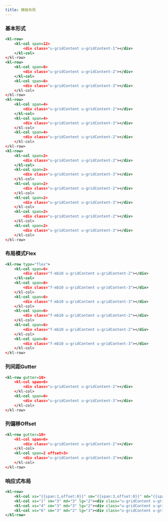 ```yaml
---
title: 栅格布局
---
```


<!-- demo_start -->
### 基本形式

<div class="m-example">
    <style>
        .u-gridContent {
            min-height: 36px;
        }
        .u-gridContent-1 {
            background: #99a9bf;
        }
        .u-gridContent-2 {
            background: #e5e9f2;
        }
        .u-gridContent-3 {
            background: #d3dce6;
        }
        .f-mb10 {
            margin-bottom: 10px;
        }
    </style>
</div>

```xml
<kl-row>
    <kl-col span=12>
        <div class="u-gridContent u-gridContent-1"></div>
    </kl-col>
</kl-row>
<kl-row>
    <kl-col span=6>
        <div class="u-gridContent u-gridContent-2"></div>
    </kl-col>
    <kl-col span=6>
        <div class="u-gridContent u-gridContent-3"></div>
    </kl-col>
</kl-row>
<kl-row>
    <kl-col span=4>
        <div class="u-gridContent u-gridContent-2"></div>
    </kl-col>
    <kl-col span=4>
        <div class="u-gridContent u-gridContent-3"></div>
    </kl-col>
    <kl-col span=4>
        <div class="u-gridContent u-gridContent-2"></div>
    </kl-col>
</kl-row>
<kl-row>
    <kl-col span=2>
        <div class="u-gridContent u-gridContent-2"></div>
    </kl-col>
    <kl-col span=2>
        <div class="u-gridContent u-gridContent-3"></div>
    </kl-col>
    <kl-col span=2>
        <div class="u-gridContent u-gridContent-2"></div>
    </kl-col>
    <kl-col span=2>
        <div class="u-gridContent u-gridContent-3"></div>
    </kl-col>
    <kl-col span=2>
        <div class="u-gridContent u-gridContent-2"></div>
    </kl-col>
    <kl-col span=2>
        <div class="u-gridContent u-gridContent-3"></div>
    </kl-col>
</kl-row>
```
<!-- demo_end -->

<!-- demo_start -->
### 布局模式Flex

<div class="m-example"></div>

```xml
<kl-row type="flex">
    <kl-col span=6>
        <div class="f-mb10 u-gridContent u-gridContent-2"></div>
    </kl-col>
    <kl-col span=6>
        <div class="f-mb10 u-gridContent u-gridContent-3"></div>
    </kl-col>
    <kl-col span=6>
        <div class="f-mb10 u-gridContent u-gridContent-3"></div>
    </kl-col>
    <kl-col span=6>
        <div class="f-mb10 u-gridContent u-gridContent-2"></div>
    </kl-col>
    <kl-col span=6>
        <div class="f-mb10 u-gridContent u-gridContent-2"></div>
    </kl-col>
    <kl-col span=6>
        <div class="f-mb10 u-gridContent u-gridContent-3"></div>
    </kl-col>
</kl-row>
```
<!-- demo_end -->

<!-- demo_start -->
### 列间距Gutter

<div class="m-example"></div>

```xml
<kl-row gutter=10>
    <kl-col span=6>
        <div class="u-gridContent u-gridContent-2"></div>
    </kl-col>
    <kl-col span=6>
        <div class="u-gridContent u-gridContent-3"></div>
    </kl-col>
</kl-row>
```
<!-- demo_end -->

<!-- demo_start -->
### 列偏移Offset

<div class="m-example"></div>

```xml
<kl-row gutter=10>
    <kl-col span=6>
        <div class="u-gridContent u-gridContent-2"></div>
    </kl-col>
    <kl-col span=2 offset=3>
        <div class="u-gridContent u-gridContent-3"></div>
    </kl-col>
</kl-row>
```
<!-- demo_end -->

<!-- demo_start -->
### 响应式布局

<div class="m-example"></div>

```xml
<kl-row>
    <kl-col xs="{{span:1,offset:0}}" sm="{{span:3,offset:0}}" md="{{span:4,offset:0}}" lg="{{span:5,offset:0}}"><div class="u-gridContent u-gridContent-3"></div></kl-col>
    <kl-col xs="1" sm="3" md="3" lg="2"><div class="u-gridContent u-gridContent-2"></div></kl-col>
    <kl-col xs="4" sm="3" md="3" lg="2"><div class="u-gridContent u-gridContent-3"></div></kl-col>
    <kl-col xs="6" sm="3" md="2" lg="3"><div class="u-gridContent u-gridContent-2"></div></kl-col>
</kl-row>
```
<!-- demo_end -->